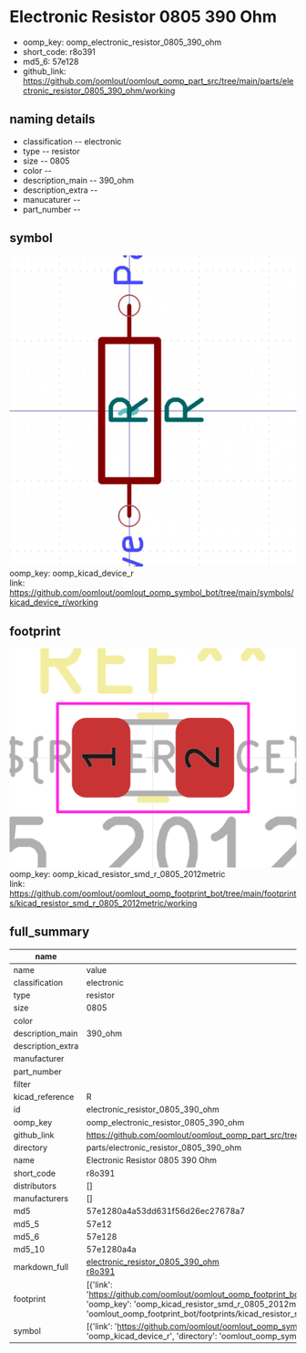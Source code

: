 # Electronic Resistor 0805 390 Ohm

  
* oomp_key: oomp_electronic_resistor_0805_390_ohm 
* short_code: r8o391
* md5_6: 57e128  
* github_link: https://github.com/oomlout/oomlout_oomp_part_src/tree/main/parts/electronic_resistor_0805_390_ohm/working  
## naming details
* classification -- electronic
* type -- resistor
* size -- 0805
* color -- 
* description_main -- 390_ohm
* description_extra -- 
* manucaturer -- 
* part_number -- 



## symbol

![](symbol/0/working/working_600.png)  
oomp_key: oomp_kicad_device_r  
link: https://github.com/oomlout/oomlout_oomp_symbol_bot/tree/main/symbols/kicad_device_r/working  

## footprint

![](footprint/0/working/working_600.png)  
oomp_key: oomp_kicad_resistor_smd_r_0805_2012metric  
link: https://github.com/oomlout/oomlout_oomp_footprint_bot/tree/main/footprints/kicad_resistor_smd_r_0805_2012metric/working  

## full_summary
| name | value | 
| --- | --- | 
| name | value | 
| classification | electronic | 
| type | resistor | 
| size | 0805 | 
| color |  | 
| description_main | 390_ohm | 
| description_extra |  | 
| manufacturer |  | 
| part_number |  | 
| filter |  | 
| kicad_reference | R | 
| id | electronic_resistor_0805_390_ohm | 
| oomp_key | oomp_electronic_resistor_0805_390_ohm | 
| github_link | https://github.com/oomlout/oomlout_oomp_part_src/tree/main/parts/electronic_resistor_0805_390_ohm/working | 
| directory | parts/electronic_resistor_0805_390_ohm | 
| name | Electronic Resistor 0805 390 Ohm | 
| short_code | r8o391 | 
| distributors | [] | 
| manufacturers | [] | 
| md5 | 57e1280a4a53dd631f56d26ec27678a7 | 
| md5_5 | 57e12 | 
| md5_6 | 57e128 | 
| md5_10 | 57e1280a4a | 
| markdown_full | [electronic_resistor_0805_390_ohm](https://github.com/oomlout/oomlout_oomp_part_src/tree/main/parts/electronic_resistor_0805_390_ohm/working)<br>[r8o391](https://github.com/oomlout/oomlout_oomp_part_src/tree/main/parts/electronic_resistor_0805_390_ohm/working)<br> | 
| footprint | [{'link': 'https://github.com/oomlout/oomlout_oomp_footprint_bot/tree/main/foootprntss/kicad_resistor_smd_r_0805_2012metric', 'oomp_key': 'oomp_kicad_resistor_smd_r_0805_2012metric', 'directory': 'oomlout_oomp_footprint_bot/footprints/kicad_resistor_smd_r_0805_2012metric//working/working.kicad_mod'}] | 
| symbol | [{'link': 'https://github.com/oomlout/oomlout_oomp_symbol_bot/tree/main/symbols/kicad_device_r', 'oomp_key': 'oomp_kicad_device_r', 'directory': 'oomlout_oomp_symbol_bot/symbols/kicad_device_r//working/working.kicad_sym'}] | 
